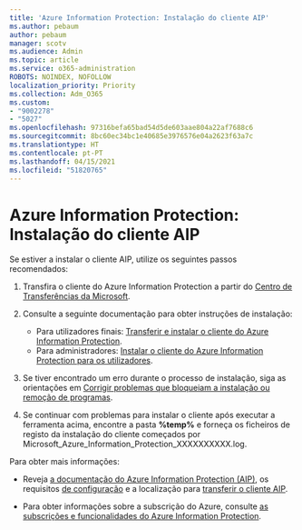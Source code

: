 ```yaml
---
title: 'Azure Information Protection: Instalação do cliente AIP'
ms.author: pebaum
author: pebaum
manager: scotv
ms.audience: Admin
ms.topic: article
ms.service: o365-administration
ROBOTS: NOINDEX, NOFOLLOW
localization_priority: Priority
ms.collection: Adm_O365
ms.custom:
- "9002278"
- "5027"
ms.openlocfilehash: 97316befa65bad54d5de603aae804a22af7688c6
ms.sourcegitcommit: 8bc60ec34bc1e40685e3976576e04a2623f63a7c
ms.translationtype: HT
ms.contentlocale: pt-PT
ms.lasthandoff: 04/15/2021
ms.locfileid: "51820765"
---
```

# <a name="azure-information-protection-aip-client-installation"></a>Azure Information Protection: Instalação do cliente AIP

Se estiver a instalar o cliente AIP, utilize os seguintes passos recomendados:

1. Transfira o cliente do Azure Information Protection a partir do [Centro de Transferências da Microsoft](https://www.microsoft.com/download/details.aspx?id=53018).

2. Consulte a seguinte documentação para obter instruções de instalação:

    - Para utilizadores finais: [Transferir e instalar o cliente do Azure Information Protection](https://docs.microsoft.com/azure/information-protection/rms-client/install-client-app).
    - Para administradores: [Instalar o cliente do Azure Information Protection para os utilizadores](https://docs.microsoft.com/azure/information-protection/rms-client/client-admin-guide-install).

3. Se tiver encontrado um erro durante o processo de instalação, siga as orientações em [Corrigir problemas que bloqueiam a instalação ou remoção de programas](https://support.microsoft.com/help/17588/windows-fix-problems-that-block-programs-being-installed-or-removed).

4. Se continuar com problemas para instalar o cliente após executar a ferramenta acima, encontre a pasta **%temp%** e forneça os ficheiros de registo da instalação do cliente começados por Microsoft_Azure_Information_Protection_XXXXXXXXXX.log.

Para obter mais informações:

- Reveja [a documentação do Azure Information Protection (AIP)](https://docs.microsoft.com/azure/information-protection/what-is-information-protection), os requisitos [de configuração](https://docs.microsoft.com/azure/information-protection/get-started/requirements) e a localização para [transferir o cliente AIP](https://www.microsoft.com/download/details.aspx?id=53018).

- Para obter informações sobre a subscrição do Azure, consulte [as subscrições e funcionalidades do Azure Information Protection](https://azure.microsoft.com/pricing/details/information-protection).
